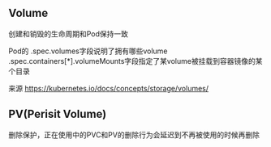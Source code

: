 ## Volume

创建和销毁的生命周期和Pod保持一致

Pod的 .spec.volumes字段说明了拥有哪些volume
.spec.containers[*].volumeMounts字段指定了某volume被挂载到容器镜像的某个目录


来源
https://kubernetes.io/docs/concepts/storage/volumes/


## PV(Perisit Volume)

删除保护，正在使用中的PVC和PV的删除行为会延迟到不再被使用的时候再删除
